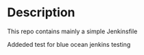 # Description

This repo contains mainly a simple Jenkinsfile


Addeded test for blue ocean jenkins 
testing
